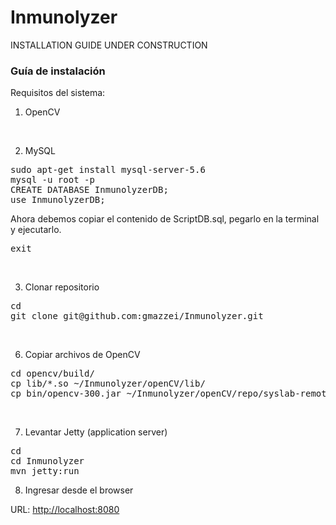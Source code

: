 # Inmunolyzer

INSTALLATION GUIDE UNDER CONSTRUCTION

### Guía de instalación

Requisitos del sistema:
<br/>

1) OpenCV


<br/>

2) MySQL

<pre>
sudo apt-get install mysql-server-5.6
mysql -u root -p
CREATE DATABASE InmunolyzerDB;
use InmunolyzerDB;
</pre>
<p>Ahora debemos copiar el contenido de ScriptDB.sql, pegarlo en la terminal y ejecutarlo.</p>
<pre>
exit
</pre>

<br/>

3) Clonar repositorio
<pre>
cd
git clone git@github.com:gmazzei/Inmunolyzer.git
</pre>
<br/>

6) Copiar archivos de OpenCV
<pre>
cd opencv/build/
cp lib/*.so ~/Inmunolyzer/openCV/lib/
cp bin/opencv-300.jar ~/Inmunolyzer/openCV/repo/syslab-remote/opencv/3.0.0/
</pre>
<br/>

7) Levantar Jetty (application server)

<pre>
cd
cd Inmunolyzer
mvn jetty:run
</pre>

8) Ingresar desde el browser  
<p>URL: <a href="http://localhost:8080">http://localhost:8080</a></p>
